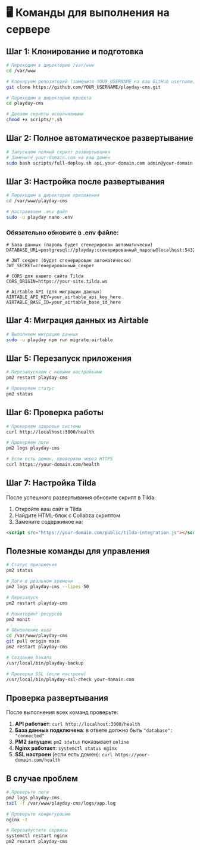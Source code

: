 # 🖥️ Команды для выполнения на сервере

## Шаг 1: Клонирование и подготовка

```bash
# Переходим в директорию /var/www
cd /var/www

# Клонируем репозиторий (замените YOUR_USERNAME на ваш GitHub username)
git clone https://github.com/YOUR_USERNAME/playday-cms.git

# Переходим в директорию проекта
cd playday-cms

# Делаем скрипты исполняемыми
chmod +x scripts/*.sh
```

## Шаг 2: Полное автоматическое развертывание

```bash
# Запускаем полный скрипт развертывания
# Замените your-domain.com на ваш домен
sudo bash scripts/full-deploy.sh api.your-domain.com admin@your-domain.com
```

## Шаг 3: Настройка после развертывания

```bash
# Переходим в директорию приложения
cd /var/www/playday-cms

# Настраиваем .env файл
sudo -u playday nano .env
```

### Обязательно обновите в .env файле:

```env
# База данных (пароль будет сгенерирован автоматически)
DATABASE_URL=postgresql://playday:сгенерированный_пароль@localhost:5432/playday_cms

# JWT секрет (будет сгенерирован автоматически)
JWT_SECRET=сгенерированный_секрет

# CORS для вашего сайта Tilda
CORS_ORIGIN=https://your-site.tilda.ws

# Airtable API (для миграции данных)
AIRTABLE_API_KEY=your_airtable_api_key_here
AIRTABLE_BASE_ID=your_airtable_base_id_here
```

## Шаг 4: Миграция данных из Airtable

```bash
# Выполняем миграцию данных
sudo -u playday npm run migrate:airtable
```

## Шаг 5: Перезапуск приложения

```bash
# Перезапускаем с новыми настройками
pm2 restart playday-cms

# Проверяем статус
pm2 status
```

## Шаг 6: Проверка работы

```bash
# Проверяем здоровье системы
curl http://localhost:3000/health

# Проверяем логи
pm2 logs playday-cms

# Если есть домен, проверяем через HTTPS
curl https://your-domain.com/health
```

## Шаг 7: Настройка Tilda

После успешного развертывания обновите скрипт в Tilda:

1. Откройте ваш сайт в Tilda
2. Найдите HTML-блок с Collabza скриптом
3. Замените содержимое на:

```html
<script src="https://your-domain.com/public/tilda-integration.js"></script>
```

## Полезные команды для управления

```bash
# Статус приложения
pm2 status

# Логи в реальном времени
pm2 logs playday-cms --lines 50

# Перезапуск
pm2 restart playday-cms

# Мониторинг ресурсов
pm2 monit

# Обновление кода
cd /var/www/playday-cms
git pull origin main
pm2 restart playday-cms

# Создание бэкапа
/usr/local/bin/playday-backup

# Проверка SSL (если настроен)
/usr/local/bin/playday-ssl-check your-domain.com
```

## Проверка развертывания

После выполнения всех команд проверьте:

1. **API работает**: `curl http://localhost:3000/health`
2. **База данных подключена**: в ответе должно быть `"database": "connected"`
3. **PM2 запущен**: `pm2 status` показывает `online`
4. **Nginx работает**: `systemctl status nginx`
5. **SSL настроен** (если есть домен): `curl https://your-domain.com/health`

## В случае проблем

```bash
# Проверьте логи
pm2 logs playday-cms
tail -f /var/www/playday-cms/logs/app.log

# Проверьте конфигурацию
nginx -t

# Перезапустите сервисы
systemctl restart nginx
pm2 restart playday-cms
```
